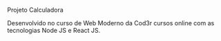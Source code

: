 Projeto Calculadora

Desenvolvido no curso de Web Moderno da Cod3r cursos online com as tecnologias Node JS e React JS.
